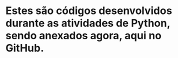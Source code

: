 # Estes são códigos desenvolvidos durante as atividades de Python, sendo anexados agora, aqui no GitHub.
